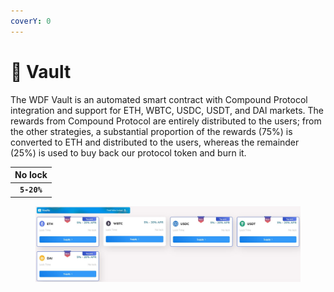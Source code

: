 ```yaml
---
coverY: 0
---
```


# 🔐 Vault

The WDF Vault is an automated smart contract with Compound Protocol integration and support for ETH, WBTC, USDC, USDT, and DAI markets. The rewards from Compound Protocol are entirely distributed to the users; from the other strategies, a substantial proportion of the rewards (75%) is converted to ETH and distributed to the users, whereas the remainder (25%) is used to buy back our protocol token and burn it.

|   No lock   |
| :---------: |
| **`5-20%`** |

<figure><img src="../.gitbook/assets/VAULT.JPG" alt=""><figcaption></figcaption></figure>
